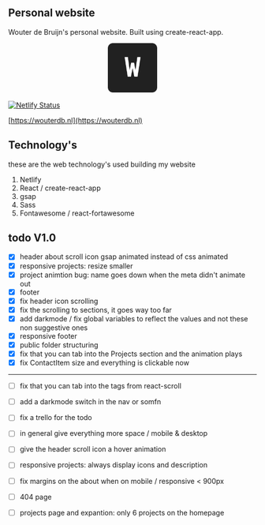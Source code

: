 

## Personal website
Wouter de Bruijn's personal website.
Built using create-react-app.

<p align="center">
 <img src="./public/images/favicon.png" alt="logo" width="100px" height="100px"/>
</p>

[![Netlify Status](https://api.netlify.com/api/v1/badges/f42f95df-9705-4ed3-a576-321b62c7ea7d/deploy-status)](https://app.netlify.com/sites/wouterdb/deploys)

[https://wouterdb.nl](https://wouterdb.nl)


## Technology's

these are the web technology's used building my website

1. Netlify
2. React / create-react-app
3. gsap
4. Sass
5. Fontawesome / react-fortawesome


## todo V1.0

- [x] header about scroll icon gsap animated instead of css animated
- [x] responsive projects: resize smaller
- [x] project animtion bug: name goes down when the meta didn't animate out
- [x] footer
- [x] fix header icon scrolling
- [x] fix the scrolling to sections, it goes way too far
- [x] add darkmode / fix global variables to reflect the values and not these non suggestive ones
- [x] responsive footer
- [x] public folder structuring
- [x] fix that you can tab into the Projects section and the animation plays
- [x] fix ContactItem size and everything is clickable now
---
- [ ] fix that you can tab into the <a> tags from react-scroll
- [ ] add a darkmode switch in the nav or somfn
- [ ] fix a trello for the todo
- [ ] in general give everything more space / mobile & desktop
- [ ] give the header scroll icon a hover animation
- [ ] responsive projects: always display icons and description
- [ ] fix margins on the about when on mobile / responsive < 900px
- [ ] 404 page
- [ ] projects page and expantion: only 6 projects on the homepage



